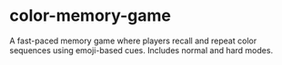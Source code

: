 # color-memory-game
A fast-paced memory game where players recall and repeat color sequences using emoji-based cues. Includes normal and hard modes.
